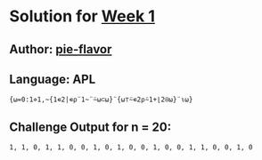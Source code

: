 # Solution for [Week 1](Index)
## Author: [pie-flavor](https://github.com/pie-flavor)

<a name="APL"></a>
## Language: APL

```
{⍵=0:1⋄1,~{1∊2|∊⍴¨1~¨⍨⍵⊂⍵}¨{⍵⊤⍨∊2⍴⍨1+⌊2⍟⍵}¨⍳⍵}
```

## Challenge Output for n = 20:
```
1, 1, 0, 1, 1, 0, 0, 1, 0, 1, 0, 0, 1, 0, 0, 1, 1, 0, 0, 1, 0
```
